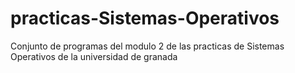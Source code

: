 practicas-Sistemas-Operativos
=============================

Conjunto de programas del modulo 2 de las practicas de Sistemas Operativos de la universidad de granada
